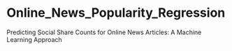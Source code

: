 # Online_News_Popularity_Regression
Predicting Social Share Counts for Online News Articles: A Machine Learning Approach
